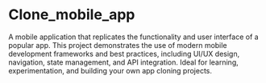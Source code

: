 # Clone_mobile_app
A mobile application that replicates the functionality and user interface of a popular app. This project demonstrates the use of modern mobile development frameworks and best practices, including UI/UX design, navigation, state management, and API integration. Ideal for learning, experimentation, and building your own app cloning projects.
